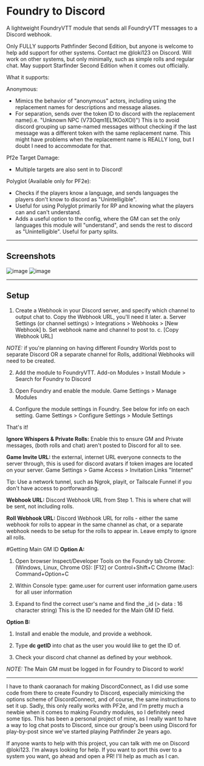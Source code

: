 # Foundry to Discord
A lightweight FoundryVTT module that sends all FoundryVTT messages to a Discord webhook.

Only FULLY supports Pathfinder Second Edition, but anyone is welcome to help add support for other systems. Contact me @loki123 on Discord.
Will work on other systems, but only minimally, such as simple rolls and regular chat.
May support Starfinder Second Edition when it comes out officially.

What it supports:

Anonymous:
- Mimics the behavior of "anonymous" actors, including using the replacement names for descriptions and message aliases.
- For separation, sends over the token ID to discord with the replacement name(i.e. "Unknown NPC (V73Oqm1EL1KOoXOl)") This is to avoid discord grouping up same-named messages without checking if the last message was a different token with the same replacement name. This might have problems when the replacement name is REALLY long, but I doubt I need to accommodate for that.

Pf2e Target Damage:
- Multiple targets are also sent in to Discord!

Polyglot (Available only for PF2e):
- Checks if the players know a language, and sends languages the players don't know to discord as "Unintelligible".
- Useful for using Polyglot primarily for RP and knowing what the players can and can't understand.
- Adds a useful option to the config, where the GM can set the only languages this module will "understand", and sends the rest to discord as "Unintelligible". Useful for party splits.

--------------------------------------------------
## Screenshots

![image](https://github.com/therealguy90/foundrytodiscord/assets/100253440/02a174a5-ae1b-4e23-9d6b-eb2ab333c747)
![image](https://github.com/therealguy90/foundrytodiscord/assets/100253440/a56012ee-ab0b-46b7-94cb-7ff42ab2cb11)


--------------------------------------------------
## Setup
 1. Create a Webhook in your Discord server, and specify which channel to output chat to. Copy  the Webhook URL, you'll need it later.
 a. Server Settings (or channel settings) > Integrations > Webhooks > [New Webhook]
 b. Set webhook name and channel to post to.
 c. [Copy Webhook URL]

*NOTE:* if you're planning on having different Foundry Worlds post to separate Discord OR a separate channel for Rolls, additional Webhooks will need to be created.

2. Add the module to FoundryVTT. 
Add-on Modules > Install Module > Search for Foundry to Discord

3. Open Foundry and enable the module. 
Game Settings > Manage Modules

4. Configure the module settings in Foundry. See below for info on each setting.
Game Settings > Configure Settings > Module Settings

That's it!

**Ignore Whispers & Private Rolls:** Enable this to ensure GM and Private messages, (both rolls and chat) aren't posted to Discord for all to see.

**Game Invite URL:** the external, internet URL everyone connects to the server through, this is used for discord avatars if token images are located on your server.
Game Settings > Game Access > Invitation Links "Internet"

Tip: Use a network tunnel, such as Ngrok, playit, or Tailscale Funnel if you don't have access to portforwarding.

**Webhook URL:** Discord Webhook URL from Step 1. This is where chat will be sent, not including rolls.

**Roll Webhook URL:** Discord Webhook URL for rolls - either the same webhook for rolls to appear in the same channel as chat, or a separate webhook needs to be setup for the rolls to appear in. Leave empty to ignore all rolls.

#Getting Main GM ID
**Option A:**
1. Open browser Inspect/Developer Tools on the Foundry tab
Chrome: (Windows, Linux, Chrome OS): [F12] or Control+Shift+C
Chrome (Mac): Command+Option+C

2. Within Console type:
game.user for current user information
game.users for all user information

3. Expand to find the correct user's name and find the _id (> data : 16 character string)
This is the ID needed for the Main GM ID field.

**Option B:**
1. Install and enable the module, and provide a webhook.

2. Type **dc getID** into chat as the user you would like to get the ID of.

3. Check your discord chat channel as defined by your webhook.

*NOTE:* The Main GM must be logged in for Foundry to Discord to work!

--------------------------------------------------

I have to thank caoranach for making DiscordConnect, as I did use some code from there to create Foundry to Discord, especially mimicking the options scheme of DiscordConnect, and of course, the same instructions to set it up.
Sadly, this only really works with PF2e, and I'm pretty much a newbie when it comes to making Foundry modules, so I definitely need some tips. This has been a personal project of mine, as I really want to have a way to log chat posts to Discord, since our group's been using Discord for play-by-post since we've started playing Pathfinder 2e years ago.

If anyone wants to help with this project, you can talk with me on Discord @loki123. I'm always looking for help. If you want to port this over to a system you want, go ahead and open a PR! I'll help as much as I can.
